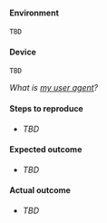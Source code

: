 #### Environment

```
TBD
```

#### Device

```
TBD
```

_What is [my user agent](https://www.google.com/search?q=my+user+agent)?_

#### Steps to reproduce

- _TBD_

#### Expected outcome

- _TBD_

#### Actual outcome

- _TBD_
